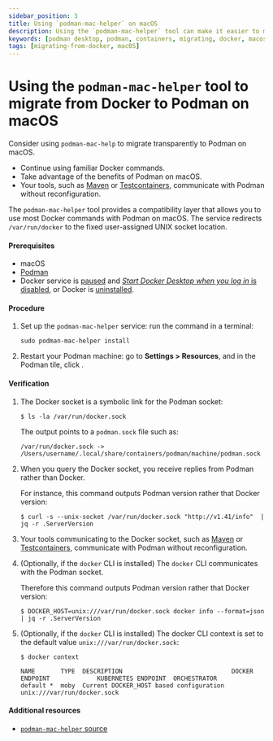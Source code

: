 ```yaml
---
sidebar_position: 3
title: Using `podman-mac-helper` on macOS
description: Using the `podman-mac-helper` tool can make it easier to migrate from Docker to Podman on macOS, as it allows you to continue using familiar Docker commands while taking advantage of the benefits of Podman.
keywords: [podman desktop, podman, containers, migrating, docker, macos]
tags: [migrating-from-docker, mac0S]
---
```


# Using the `podman-mac-helper` tool to migrate from Docker to Podman on macOS

Consider using `podman-mac-help` to migrate transparently to Podman on macOS.

- Continue using familiar Docker commands.
- Take advantage of the benefits of Podman on macOS.
- Your tools, such as [Maven](https://maven.apache.org/) or [Testcontainers](https://www.testcontainers.org/), communicate with Podman without reconfiguration.

The `podman-mac-helper` tool provides a compatibility layer that allows you to use most Docker commands with Podman on macOS.
The service redirects `/var/run/docker` to the fixed user-assigned UNIX socket location.

#### Prerequisites

- macOS
- [Podman](../Installation/macos-install)
- Docker service is [paused](https://docs.docker.com/desktop/use-desktop/pause/) and [_Start Docker Desktop when you log in_ is disabled](https://docs.docker.com/desktop/settings/mac/), or Docker is [uninstalled](https://docs.docker.com/desktop/uninstall/).

#### Procedure

1. Set up the `podman-mac-helper` service: run the command in a terminal:

   ```shell-session
   sudo podman-mac-helper install
   ```

1. Restart your Podman machine: go to **<icon icon="fa-solid fa-cog" size="lg" /> Settings > Resources**, and in the Podman tile, click <icon icon="fa-solid fa-repeat" size="lg" />.

#### Verification

1. The Docker socket is a symbolic link for the Podman socket:

   ```shell-session
   $ ls -la /var/run/docker.sock
   ```

   The output points to a `podman.sock` file such as:

   ```shell-session
   /var/run/docker.sock -> /Users/username/.local/share/containers/podman/machine/podman.sock
   ```

1. When you query the Docker socket, you receive replies from Podman rather than Docker.

   For instance, this command outputs Podman version rather that Docker version:

   ```shell-session
   $ curl -s --unix-socket /var/run/docker.sock "http://v1.41/info"  | jq -r .ServerVersion
   ```

1. Your tools communicating to the Docker socket, such as [Maven](https://maven.apache.org/) or [Testcontainers](https://www.testcontainers.org/), communicate with Podman without reconfiguration.

1. (Optionally, if the `docker` CLI is installed) The `docker` CLI communicates with the Podman socket.

   Therefore this command outputs Podman version rather that Docker version:

   ```shell-session
   $ DOCKER_HOST=unix:///var/run/docker.sock docker info --format=json | jq -r .ServerVersion
   ```

1. (Optionally, if the `docker` CLI is installed) The docker CLI context is set to the default value `unix:///var/run/docker.sock`:

   ```shell-session
   $ docker context
   ```

   ```
   NAME       TYPE  DESCRIPTION                              DOCKER ENDPOINT             KUBERNETES ENDPOINT  ORCHESTRATOR
   default *  moby  Current DOCKER_HOST based configuration  unix:///var/run/docker.sock
   ```

#### Additional resources

- [`podman-mac-helper` source](https://github.com/containers/podman/tree/main/cmd/podman-mac-helper)
